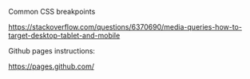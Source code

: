 Common CSS breakpoints

https://stackoverflow.com/questions/6370690/media-queries-how-to-target-desktop-tablet-and-mobile


Github pages instructions:

https://pages.github.com/